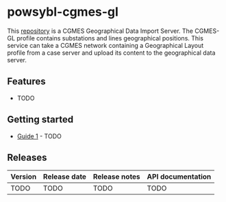 # powsybl-cgmes-gl
This [repository](https://github.com/powsybl/powsybl-cgmes-gl) is a CGMES Geographical Data Import Server. The CGMES-GL profile contains substations and lines geographical positions. This service can take a CGMES network containing a Geographical Layout profile from a case server and upload its content to the geographical data server.  

## Features

- TODO 

## Getting started

- [Guide 1]() - TODO

## Releases

| Version | Release date | Release notes | API documentation |
| ------- | ------------ | ------------- | ----------------- |
| TODO | TODO | TODO | TODO |
